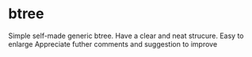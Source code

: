 # btree
Simple self-made generic btree. Have a clear and neat strucure. Easy to enlarge
Appreciate futher comments and suggestion to improve
